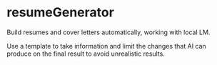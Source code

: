 # resumeGenerator
Build resumes and cover letters automatically, working with local LM.

Use a template to take information and limit the changes that AI can produce on the final result to avoid unrealistic results.
